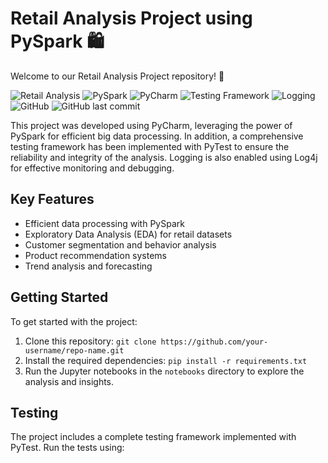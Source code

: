 # Retail Analysis Project using PySpark 🛍️

Welcome to our Retail Analysis Project repository! 🎉

![Retail Analysis](https://img.shields.io/badge/Project-Retail_Analysis-green)
![PySpark](https://img.shields.io/badge/Built_with-PySpark-yellow)
![PyCharm](https://img.shields.io/badge/Developed_on-PyCharm-blue)
![Testing Framework](https://img.shields.io/badge/Testing_Framework-PyTest-orange)
![Logging](https://img.shields.io/badge/Logging-Log4j-lightgrey)
![GitHub](https://img.shields.io/github/license/your-username/repo-name)
![GitHub last commit](https://img.shields.io/github/last-commit/your-username/repo-name)

This project was developed using PyCharm, leveraging the power of PySpark for efficient big data processing. In addition, a comprehensive testing framework has been implemented with PyTest to ensure the reliability and integrity of the analysis. Logging is also enabled using Log4j for effective monitoring and debugging.

## Key Features
- Efficient data processing with PySpark
- Exploratory Data Analysis (EDA) for retail datasets
- Customer segmentation and behavior analysis
- Product recommendation systems
- Trend analysis and forecasting

## Getting Started
To get started with the project:
1. Clone this repository: `git clone https://github.com/your-username/repo-name.git`
2. Install the required dependencies: `pip install -r requirements.txt`
3. Run the Jupyter notebooks in the `notebooks` directory to explore the analysis and insights.

## Testing
The project includes a complete testing framework implemented with PyTest. Run the tests using:
